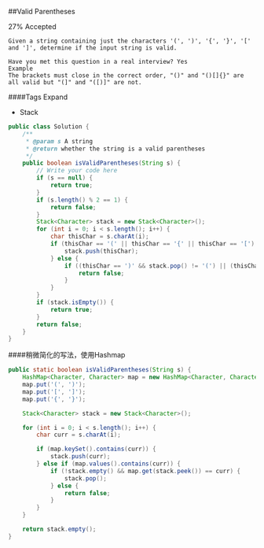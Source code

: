 ##Valid Parentheses

27% Accepted

	Given a string containing just the characters '(', ')', '{', '}', '[' and ']', determine if the input string is valid.

	Have you met this question in a real interview? Yes
	Example
	The brackets must close in the correct order, "()" and "()[]{}" are all valid but "(]" and "([)]" are not.

####Tags Expand
- Stack


```java
public class Solution {
    /**
     * @param s A string
     * @return whether the string is a valid parentheses
     */
    public boolean isValidParentheses(String s) {
        // Write your code here
        if (s == null) {
            return true;
        }
        if (s.length() % 2 == 1) {
            return false;
        }
        Stack<Character> stack = new Stack<Character>();
        for (int i = 0; i < s.length(); i++) {
            char thisChar = s.charAt(i);
            if (thisChar == '(' || thisChar == '{' || thisChar == '[') {
                stack.push(thisChar);
            } else {
                if ((thisChar == ')' && stack.pop() != '(') || (thisChar == '}' && stack.pop() != '{') || (thisChar == ']' && stack.pop() != '[')) {
                    return false;
                }
            }
        }
        if (stack.isEmpty()) {
            return true;
        }
        return false;
    }
}

```
####稍微简化的写法，使用Hashmap
```java
public static boolean isValidParentheses(String s) {
	HashMap<Character, Character> map = new HashMap<Character, Character>();
	map.put('(', ')');
	map.put('[', ']');
	map.put('{', '}');

	Stack<Character> stack = new Stack<Character>();

	for (int i = 0; i < s.length(); i++) {
		char curr = s.charAt(i);

		if (map.keySet().contains(curr)) {
			stack.push(curr);
		} else if (map.values().contains(curr)) {
			if (!stack.empty() && map.get(stack.peek()) == curr) {
				stack.pop();
			} else {
				return false;
			}
		}
	}

	return stack.empty();
}
```
